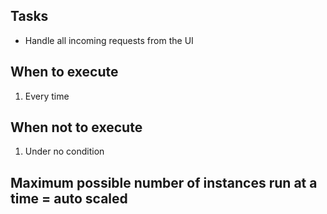 ## Tasks

- Handle all incoming requests from the UI 

## When to execute

1. Every time

## When not to execute

1. Under no condition

## Maximum possible number of instances run at a time = auto scaled
